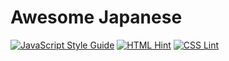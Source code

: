 # Awesome Japanese

[![JavaScript Style Guide](https://img.shields.io/badge/code_style-standard-brightgreen.svg)](https://standardjs.com)
[![HTML Hint](https://img.shields.io/badge/code_style-htmlhint-brightgreen.svg)](https://htmlhint.com)
[![CSS Lint](https://img.shields.io/badge/code_style-csslint-brightgreen.svg)](https://github.com/CSSLint/csslint)